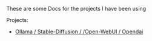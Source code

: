 These are some Docs for the projects I have been using

Projects:
- [Ollama / Stable-Diffusion / /Open-WebUI / Opendai](https://github.com/ebelious/Self-Hosted/blob/main/Install%20Open-WebUI%20with%20local%20hosted%20Ollama%20-%20Linux.md)

